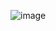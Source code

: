 ![image](https://github.com/EugeneDvorcovii/SberAccelerator/assets/150751279/fae5bce4-b152-4865-b1a3-f997d1dfd978)
